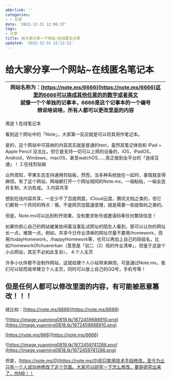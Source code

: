 ```yaml
---
abbrlink: ''
categories:
- - 分享
date: '2022-12-31 12:06:37'
tags:
- 分享
title: 给大家分享一个网站~在线匿名分享
updated: '2022-12-31 12:12:22'
---
```

# 给大家分享一个网站~在线匿名笔记本

| 网站名称为：[https://note.ms/6666](https://note.ms/6666)这里的6666可以换成其他任意的的数字或者英文<br />就像一个个单独的记事本，6666是这个记事本的一个编号<br />想说啥说啥，所有人都可以更改里面的内容 |
| --------------------------------------------------------------------------------------------------------------------------------------------------------------------------------------------------- |



用途
1.在线笔记本

看到这个网址中的「Note」，大家第一反应就是可以将其用作笔记本。

是的，这个网站中可容纳的内容其实就是普通的text，虽然其笔记体验和 iPad + Apple Pencil 没法比，但它是支持一切可以上网的设备的，iOS，iPadOS，Android，Windows，macOS，甚至watchOS……真正做到全平台的「连续互通」！
2.在线剪贴板

众所周知，苹果生态支持通用剪贴板，然而，当多种系统放在一起时，事情就变得麻烦。有了这个网站，两端都打开一个网址相同的Note.ms，一端粘贴，一端全选并复制，大功告成。
3.内容共享

想到在线内容共享，一定少不了百度网盘，iCloud云盘，腾讯文档之类的，但它们都有一个共同的特点：慢。不是网页加载速度慢，就是需要一些提取码之类的。

但是，Note.ms可以达到秒开效果，没有要求账号或邀请码等任何繁琐信息！

如果你担心自己的网站被某些闲着没事乱试网址的陌生人看到，那可以让你的网址长一点，难猜一点。例如，共享今日作业清单的网址尽量不要用/homework，而用/todayHomework，/happyHomework等，也可以再加上自己的班级名，比如/homeworkOfchuererban（意思是「初二（2）班的作业清单」，但鉴于这是个小众网站，其实不必如此复杂）。
4.个人主页

许多小伙伴都不会制作网站，这就给建个人小站带来麻烦。可是通过Note.ms，我们可以轻而易举建立个人主页，同时可以放上自己的QQ号，手机号等！

## 但是任何人都可以修改里面的内容，有可能被恶意篡改！！！



就比如：[https://note.ms/6666](https://note.ms/6666)

![https://image.yuanning0818.tk/1672459688910.png](https://image.yuanning0818.tk/1672459688910.png)

[https://note.ms/666](https://note.ms/6666)

![https://image.yuanning0818.tk/1672459741286.png](https://image.yuanning0818.tk/1672459741286.png)

但是，[https://note.ms/0](https://note.ms/0)却只能用技术手段修改，至今为止只有一个人成功地修改了这个页面。大家可以研究一下怎么修改，要是研究出来了，你NB！！
